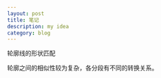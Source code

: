 ```yaml
---
layout: post
title: 笔记
description: my idea
category: blog
---
```


轮廓线的形状匹配

轮廓之间的相似性较为复杂，各分段有不同的转换关系。

